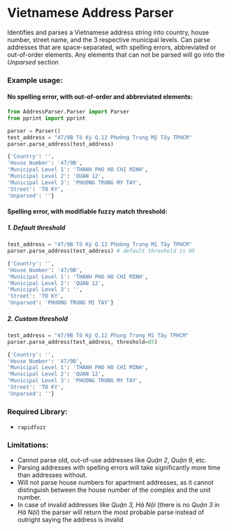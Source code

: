 # Vietnamese Address Parser

Identifies and parses a Vietnamese address string into country, house number, street name, and the 3 respective municipal levels. Can parse addresses that are space-separated, with spelling errors, abbreviated or out-of-order elements. Any elements that can not be parsed will go into the *Unparsed* section

### Example usage:
#### No spelling error, with out-of-order and abbreviated elements:
  ```python
  from AddressParser.Parser import Parser
  from pprint import pprint

  parser = Parser()
  test_address = "47/9B Tô Ký Q.12 Phường Trung Mỹ Tây TPHCM"
  parser.parse_address(test_address)
  ```
  ```python
  {'Country': '',
  'House Number': '47/9B',
  'Municipal Level 1': 'THANH PHO HO CHI MINH',
  'Municipal Level 2': 'QUAN 12',
  'Municipal Level 3': 'PHUONG TRUNG MY TAY',
  'Street': 'TO KY',
  'Unparsed': ''}
  ```

#### Spelling error, with modifiable fuzzy match threshold:
##### 1. Default threshold
  ```python
  test_address = "47/9B Tô Ký Q.12 Phường Trung Mĩ Tây TPHCM"
  parser.parse_address(test_address) # default threshold is 95
  ```
  ```python
  {'Country': '',
  'House Number': '47/9B',
  'Municipal Level 1': 'THANH PHO HO CHI MINH',
  'Municipal Level 2': 'QUAN 12',
  'Municipal Level 3': '',
  'Street': 'TO KY',
  'Unparsed': 'PHUONG TRUNG MI TAY'}
  ```

##### 2. Custom threshold
  ```python
  test_address = "47/9B Tô Ký Q.12 Phung Trang Mĩ Tây TPHCM"
  parser.parse_address(test_address, threshold=85)
  ```
  ```python
  {'Country': '',
  'House Number': '47/9B',
  'Municipal Level 1': 'THANH PHO HO CHI MINH',
  'Municipal Level 2': 'QUAN 12',
  'Municipal Level 3': 'PHUONG TRUNG MY TAY',
  'Street': 'TO KY',
  'Unparsed': ''}
  ```

### Required Library:

- `rapidfuzz`

### Limitations:

- Cannot parse old, out-of-use addresses like *Quận 2*, *Quận 9*, etc.
- Parsing addresses with spelling errors will take significantly more time than addresses without.
- Will not parse house numbers for apartment addresses, as it cannot distinguish between the house number of the complex and the unit number.
- In case of invalid addresses like *Quận 3, Hà Nội* (there is no *Quận 3* in *Hà Nội*) the parser will return the most probable parse instead of outright saying the address is invalid